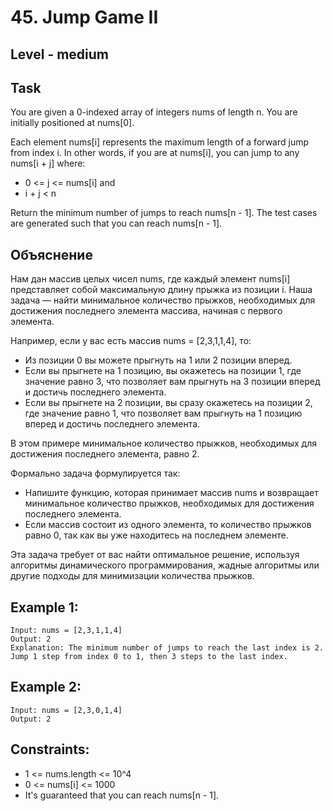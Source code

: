 # 45. Jump Game II


## Level - medium


## Task
You are given a 0-indexed array of integers nums of length n. You are initially positioned at nums[0].

Each element nums[i] represents the maximum length of a forward jump from index i. In other words, if you are at nums[i], you can jump to any nums[i + j] where:
- 0 <= j <= nums[i] and
- i + j < n

Return the minimum number of jumps to reach nums[n - 1]. The test cases are generated such that you can reach nums[n - 1].


## Объяснение
Нам дан массив целых чисел nums, где каждый элемент nums[i] представляет собой максимальную длину прыжка из позиции i. 
Наша задача — найти минимальное количество прыжков, необходимых для достижения последнего элемента массива, 
начиная с первого элемента.

Например, если у вас есть массив nums = [2,3,1,1,4], то:
- Из позиции 0 вы можете прыгнуть на 1 или 2 позиции вперед.
- Если вы прыгнете на 1 позицию, вы окажетесь на позиции 1, где значение равно 3, что позволяет вам прыгнуть на 3 позиции вперед и достичь последнего элемента.
- Если вы прыгнете на 2 позиции, вы сразу окажетесь на позиции 2, где значение равно 1, что позволяет вам прыгнуть на 1 позицию вперед и достичь последнего элемента.

В этом примере минимальное количество прыжков, необходимых для достижения последнего элемента, равно 2.

Формально задача формулируется так:
- Напишите функцию, которая принимает массив nums и возвращает минимальное количество прыжков, необходимых для достижения последнего элемента.
- Если массив состоит из одного элемента, то количество прыжков равно 0, так как вы уже находитесь на последнем элементе.

Эта задача требует от вас найти оптимальное решение, используя алгоритмы динамического программирования, 
жадные алгоритмы или другие подходы для минимизации количества прыжков.


## Example 1:
````
Input: nums = [2,3,1,1,4]
Output: 2
Explanation: The minimum number of jumps to reach the last index is 2. Jump 1 step from index 0 to 1, then 3 steps to the last index.
````


## Example 2:
````
Input: nums = [2,3,0,1,4]
Output: 2
````


## Constraints:
- 1 <= nums.length <= 10^4
- 0 <= nums[i] <= 1000
- It's guaranteed that you can reach nums[n - 1].